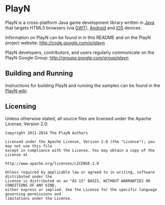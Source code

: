 PlayN
=====

PlayN is a cross-platform Java game development library written in [Java] that targets HTML5
browsers (via [GWT]), [Android] and [iOS] devices.

Information on PlayN can be found in in this README and on the PlayN project website:
http://code.google.com/p/playn

PlayN developers, contributors, and users regularly communicate on the PlayN Google Group:
http://groups.google.com/group/playn

Building and Running
--------------------

Instructions for building PlayN and running the samples can be found in the [PlayN wiki].

Licensing
---------

Unless otherwise stated, all source files are licensed under the Apache License, Version 2.0:

    Copyright 2011-2014 The PlayN Authors

    Licensed under the Apache License, Version 2.0 (the "License"); you may not use this file
    except in compliance with the License. You may obtain a copy of the License at

    http://www.apache.org/licenses/LICENSE-2.0

    Unless required by applicable law or agreed to in writing, software distributed under the
    License is distributed on an "AS IS" BASIS, WITHOUT WARRANTIES OR CONDITIONS OF ANY KIND,
    either express or implied. See the License for the specific language governing permissions and
    limitations under the License.

[Android]: http://www.android.com/
[GWT]: http://code.google.com/webtoolkit/
[Java]: http://www.java.com/
[PlayN wiki]: http://code.google.com/p/playn/wiki/GettingStarted
[iOS]: https://developer.apple.com/devcenter/ios/index.action
